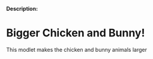 **Description:**
# Bigger Chicken and Bunny!
This modlet makes the chicken and bunny animals larger
